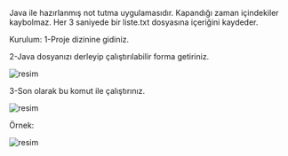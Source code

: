 Java ile hazırlanmış not tutma uygulamasıdır.
Kapandığı zaman içindekiler kaybolmaz.
Her 3 saniyede bir liste.txt dosyasına içeriğini kaydeder.

Kurulum:
1-Proje dizinine gidiniz.

2-Java dosyanızı derleyip çalıştırılabilir forma getiriniz.

![resim](https://github.com/user-attachments/assets/aee1b090-70fb-4716-8f89-fd5ab01a53f3)

3-Son olarak bu komut ile çalıştırınız.

![resim](https://github.com/user-attachments/assets/f4a5a4cb-6ad1-4cfb-8ced-77c6d2d5e60a)

Örnek:

![resim](https://github.com/user-attachments/assets/9a729eed-3421-4328-8516-308088449c11)
